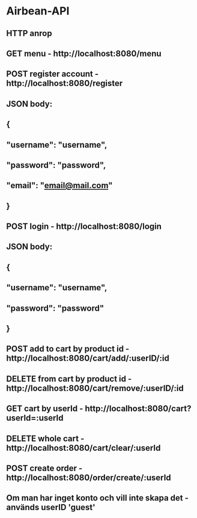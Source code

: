 # Airbean-API

## HTTP anrop

## GET menu - http://localhost:8080/menu

## POST register account - http://localhost:8080/register
## JSON body:
## {
##	"username": "username",
##	"password": "password",
##	"email": "email@mail.com"
## }

## POST login - http://localhost:8080/login
## JSON body:
## {
##	"username": "username",
##	"password": "password"
## }

## POST add to cart by product id - http://localhost:8080/cart/add/:userID/:id

## DELETE from cart by product id - http://localhost:8080/cart/remove/:userID/:id

## GET cart by userId - http://localhost:8080/cart?userId=:userId

## DELETE whole cart - http://localhost:8080/cart/clear/:userId

## POST create order - http://localhost:8080/order/create/:userId

## Om man har inget konto och vill inte skapa det - används userID 'guest'